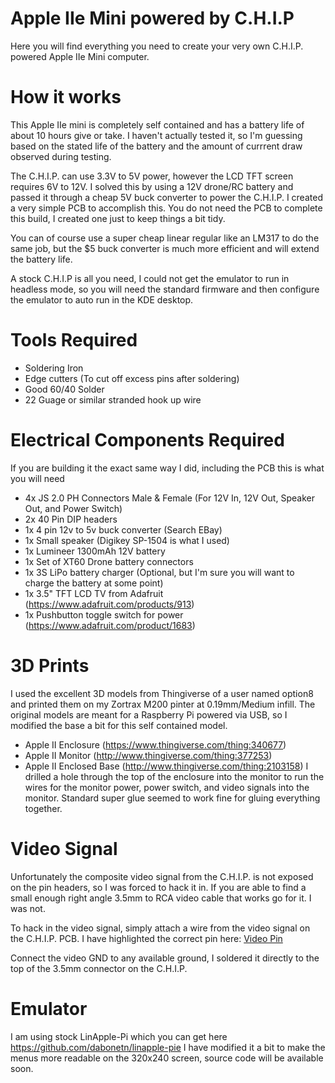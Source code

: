 # Apple IIe Mini powered by C.H.I.P
Here you will find everything you need to create your very own C.H.I.P. powered Apple IIe Mini computer.

# How it works
This Apple IIe mini is completely self contained and has a battery life of about 10 hours give or take.  I haven't actually tested it, so I'm guessing based on the stated life of the battery and the amount of currrent draw observed during testing.

The C.H.I.P. can use 3.3V to 5V power, however the LCD TFT screen requires 6V to 12V.  I solved this by using a 12V drone/RC battery and passed it through a cheap 5V buck converter to power the C.H.I.P.  I created a very simple PCB to accomplish this.  You do not need the PCB to complete this build, I created one just to keep things a bit tidy.

You can of course use a super cheap linear regular like an LM317 to do the same job, but the $5 buck converter is much more efficient and will extend the battery life.

A stock C.H.I.P is all you need, I could not get the emulator to run in headless mode, so you will need the standard firmware and then configure the emulator to auto run in the KDE desktop.

# Tools Required
- Soldering Iron
- Edge cutters (To cut off excess pins after soldering)
- Good 60/40 Solder
- 22 Guage or similar stranded hook up wire

# Electrical Components Required
If you are building it the exact same way I did, including the PCB this is what you will need
- 4x JS 2.0 PH Connectors Male & Female (For 12V In, 12V Out, Speaker Out, and Power Switch)
- 2x 40 Pin DIP headers
- 1x 4 pin 12v to 5v buck converter (Search EBay)
- 1x Small speaker (Digikey SP-1504 is what I used)
- 1x Lumineer 1300mAh 12V battery
- 1x Set of XT60 Drone battery connectors
- 1x 3S LiPo battery charger (Optional, but I'm sure you will want to charge the battery at some point)
- 1x 3.5" TFT LCD TV from Adafruit (https://www.adafruit.com/products/913)
- 1x Pushbutton toggle switch for power (https://www.adafruit.com/product/1683)

# 3D Prints
I used the excellent 3D models from Thingiverse of a user named option8 and printed them on my Zortrax M200 pinter at 0.19mm/Medium infill.  The original models are meant for a Raspberry Pi powered via USB, so I modified the base a bit for this self contained model.
- Apple II Enclosure (https://www.thingiverse.com/thing:340677)
- Apple II Monitor (http://www.thingiverse.com/thing:377253)
- Apple II Enclosed Base (http://www.thingiverse.com/thing:2103158)
I drilled a hole through the top of the enclosure into the monitor to run the wires for the monitor power, power switch, and video signals into the monitor.
Standard super glue seemed to work fine for gluing everything together.

# Video Signal
Unfortunately the composite video signal from the C.H.I.P. is not exposed on the pin headers, so I was forced to hack it in.  If you are able to find a small enough right angle 3.5mm to RCA video cable that works go for it.  I was not.

To hack in the video signal, simply attach a wire from the video signal on the C.H.I.P. PCB.  I have highlighted the correct pin here: [Video Pin](./BuildImages/VideoPin.png)

Connect the video GND to any available ground, I soldered it directly to the top of the 3.5mm connector on the C.H.I.P.

# Emulator
I am using stock LinApple-Pi which you can get here https://github.com/dabonetn/linapple-pie
I have modified it a bit to make the menus more readable on the 320x240 screen, source code will be available soon.
